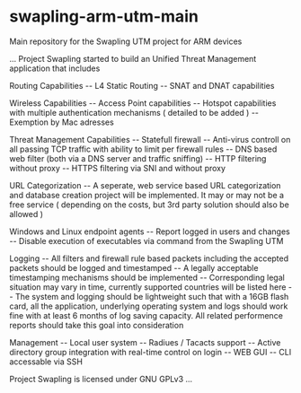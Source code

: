 # swapling-arm-utm-main
Main repository for the Swapling UTM project for ARM devices

...
Project Swapling started to build an Unified Threat Management application that includes

Routing Capabilities
-- L4 Static Routing
-- SNAT and DNAT capabilities

Wireless Capabilities
-- Access Point capabilities
-- Hotspot capabilities with multiple authentication mechanisms ( detailed to be added )
-- Exemption by Mac adresses

Threat Management Capabilities
-- Statefull firewall
-- Anti-virus controll on all passing TCP traffic with ability to limit per firewall rules
-- DNS based web filter (both via a DNS server and traffic sniffing)
-- HTTP filtering without proxy
-- HTTPS filtering via SNI and without proxy

URL Categorization
-- A seperate, web service based URL categorization and database creation project will be implemented. It may or may not be a free service 
( depending on the costs, but 3rd party solution should also be allowed )

Windows and Linux endpoint agents
-- Report logged in users and changes
-- Disable execution of executables via command from the Swapling UTM

Logging
-- All filters and firewall rule based packets including the accepted packets should be logged and timestamped
-- A legally acceptable timestamping mechanisms should be implemented
-- Corresponding legal situation may vary in time, currently supported countries will be listed here
-- The system and logging should be lightweight such that with a 16GB flash card, all the application, underlying operating system and 
logs should work fine with at least 6 months of log saving capacity. All related performence reports should take this goal into 
consideration

Management
-- Local user system
-- Radiues / Tacacts support
-- Active directory group integration with real-time control on login
-- WEB GUI
-- CLI accessable via SSH

Project Swapling is licensed under GNU GPLv3 
...

